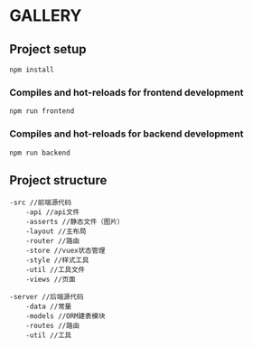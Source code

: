# GALLERY

## Project setup

```
npm install
```

### Compiles and hot-reloads for frontend development

```
npm run frontend
```

### Compiles and hot-reloads for backend development

```
npm run backend
```

## Project structure


```
-src //前端源代码
    -api //api文件
    -asserts //静态文件（图片）
    -layout //主布局
    -router //路由
    -store //vuex状态管理
    -style //样式工具
    -util //工具文件
    -views //页面
    
-server //后端源代码
    -data //常量
    -models //ORM建表模块
    -routes //路由
    -util //工具
```